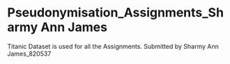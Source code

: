 # Pseudonymisation_Assignments_Sharmy Ann James
 Titanic Dataset is used for all the Assignments. Submitted by Sharmy Ann James_820537
